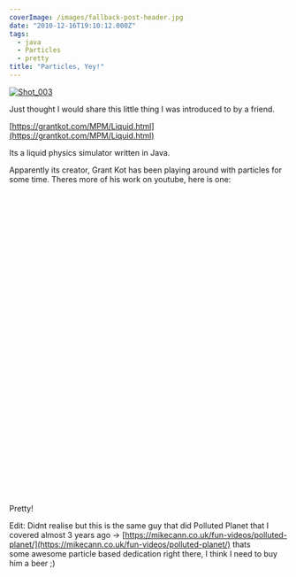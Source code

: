 ```yaml
---
coverImage: /images/fallback-post-header.jpg
date: "2010-12-16T19:10:12.000Z"
tags:
  - java
  - Particles
  - pretty
title: "Particles, Yey!"
---
```


[![](/wp-content/uploads/2010/12/Shot_0031.png "Shot_003")](/wp-content/uploads/2010/12/Shot_0031.png)

Just thought I would share this little thing I was introduced to by a friend.

<!-- more -->

[https://grantkot.com/MPM/Liquid.html](https://grantkot.com/MPM/Liquid.html)

Its a liquid physics simulator written in Java.

Apparently its creator, Grant Kot has been playing around with particles for some time. Theres more of his work on youtube, here is one:

<object classid="clsid:d27cdb6e-ae6d-11cf-96b8-444553540000" width="700" height="550" codebase="https://download.macromedia.com/pub/shockwave/cabs/flash/swflash.cab#version=6,0,40,0"><param name="allowFullScreen" value="true" /><param name="allowscriptaccess" value="always" /><param name="src" value="https://www.youtube.com/v/BIQRhOFkvQY?fs=1&amp;hl=en_GB&amp;rel=0" /><param name="allowfullscreen" value="true" /><embed type="application/x-shockwave-flash" width="700" height="550" src="https://www.youtube.com/v/BIQRhOFkvQY?fs=1&amp;hl=en_GB&amp;rel=0" allowscriptaccess="always" allowfullscreen="true"></embed></object>

Pretty!

Edit: Didnt realise but this is the same guy that did Polluted Planet that I covered almost 3 years ago -&gt; [https://mikecann.co.uk/fun-videos/polluted-planet/](https://mikecann.co.uk/fun-videos/polluted-planet/) thats some awesome particle based dedication right there, I think I need to buy him a beer ;)
